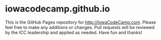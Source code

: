 iowacodecamp.github.io
======================

This is the GitHub Pages repository for http://IowaCodeCamp.com. Please feel free to make any additions or changes. Pull requests will be reviewed by the ICC leadership and applied as needed. Have fun and thanks!